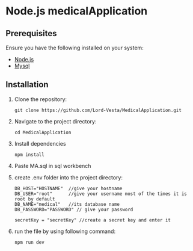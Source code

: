 # Node.js medicalApplication

## Prerequisites

Ensure you have the following installed on your system:

- [Node.js](https://nodejs.org/en/download/)
- [Mysql](https://www.mysql.com/downloads/)

## Installation

1. Clone the repository:

   ```
   git clone https://github.com/Lord-Vesta/MedicalApplication.git
   ```
2. Navigate to the project directory:

   ```
   cd MedicalApplication
   ```
3. Install dependencies
    ```
    npm install
    ```
4. Paste MA.sql in sql workbench

5. create .env folder into the project directory:
    ```
    DB_HOST="HOSTNAME"  //give your hostname
    DB_USER="root"      //give your username most of the times it is root by default
    DB_NAME="medical"   //its database name
    DB_PASSWORD="PASSWORD" // give your password

    secretKey = "secretKey" //create a secret key and enter it
    ```

6. run the file by using following command:
   ```
   npm run dev
   ``` 
